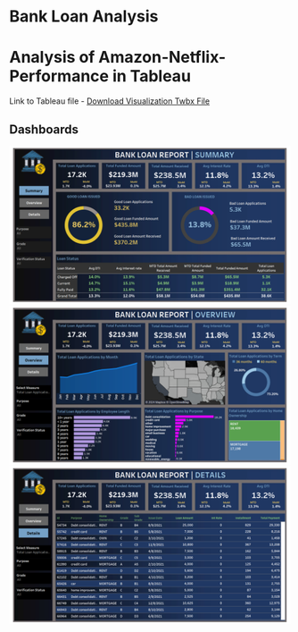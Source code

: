 # Bank Loan Analysis
 
# Analysis of Amazon-Netflix-Performance in Tableau
Link to Tableau file - [Download Visualization Twbx File](Project.twbx)

## Dashboards
![Summary](images/summary.png)
![Overview](images/overview_1.png)
![Details](images/details.png)
